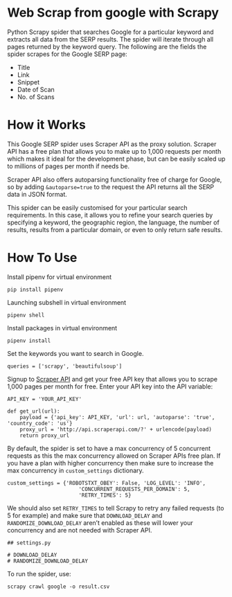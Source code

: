 # Web Scrap from google with Scrapy

Python Scrapy spider that searches Google for a particular keyword and extracts all data from the SERP results. The spider will iterate through all pages returned by the keyword query. The following are the fields the spider scrapes for the Google SERP page:

* Title
* Link
* Snippet
* Date of Scan
* No. of Scans

# How it Works

This Google SERP spider uses Scraper API as the proxy solution. Scraper API has a free plan that allows you to make up to 1,000 requests per month which makes it ideal for the development phase, but can be easily scaled up to millions of pages per month if needs be.

Scraper API also offers autoparsing functionality free of charge for Google, so by adding `&autoparse=true` to the request the API returns all the SERP data in JSON format.

This spider can be easily customised for your particular search requirements. In this case, it allows you to refine your search queries by specifying a  keyword, the geographic region, the language, the number of results, results from a particular domain, or even to only return safe results.


# How To Use

Install pipenv for virtual environment

```
pip install pipenv
```

Launching subshell in virtual environment

```
pipenv shell
```

Install packages in virtual environment

```
pipenv install
```

Set the keywords you want to search in Google.

```
queries = ['scrapy', 'beautifulsoup']
```

Signup to [Scraper API](https://www.scraperapi.com/signup) and get your free API key that allows you to scrape 1,000 pages per month for free. Enter your API key into the API variable:

```
API_KEY = 'YOUR_API_KEY' 

def get_url(url):
    payload = {'api_key': API_KEY, 'url': url, 'autoparse': 'true', 'country_code': 'us'}
    proxy_url = 'http://api.scraperapi.com/?' + urlencode(payload)
    return proxy_url
```

By default, the spider is set to have a max concurrency of 5 concurrent requests as this the max concurrency allowed on Scraper APIs free plan. If you have a plan with higher concurrency then make sure to increase the max concurrency in `custom_settings` dictionary.

```
custom_settings = {'ROBOTSTXT_OBEY': False, 'LOG_LEVEL': 'INFO',
                       'CONCURRENT_REQUESTS_PER_DOMAIN': 5, 
                       'RETRY_TIMES': 5}
```

We should also set `RETRY_TIMES` to tell Scrapy to retry any failed requests (to 5 for example) and make sure that `DOWNLOAD_DELAY`  and `RANDOMIZE_DOWNLOAD_DELAY` aren’t enabled as these will lower your concurrency and are not needed with Scraper API.

```
## settings.py

# DOWNLOAD_DELAY
# RANDOMIZE_DOWNLOAD_DELAY
```

To run the spider, use:

```
scrapy crawl google -o result.csv
```




